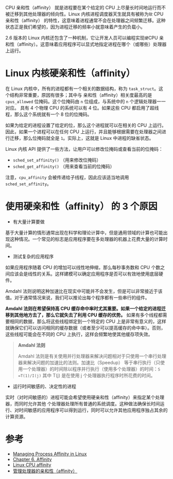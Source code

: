 CPU 亲和性（affinity） 就是进程要在某个给定的 CPU 上尽量长时间地运行而不被迁移到其他处理器的倾向性。Linux 内核进程调度器天生就具有被称为`软` CPU 亲和性（affinity） 的特性，这意味着进程通常不会在处理器之间频繁迁移。这种状态正是我们希望的，因为进程迁移的频率小就意味着产生的负载小。

2.6 版本的 Linux 内核还包含了一种机制，它让开发人员可以编程实现`硬`CPU 亲和性（affinity）。这意味着应用程序可以显式地指定进程在哪个（或哪些）处理器上运行。

# Linux 内核硬亲和性（affinity）

在 Linux 内核中，所有的进程都有一个相关的数据结构，称为 `task_struct`。这个结构非常重要，原因有很多；其中与 亲和性（affinity）相关度最高的是 `cpus_allowed` 位掩码。这个位掩码由 `n` 位组成，与系统中的 `n` 个逻辑处理器一一对应。 具有 4 个物理 CPU 的系统可以有 4 位。如果这些 CPU 都启用了超线程，那么这个系统就有一个 8 位的位掩码。

如果为给定的进程设置了给定的位，那么这个进程就可以在相关的 CPU 上运行。因此，如果一个进程可以在任何 CPU 上运行，并且能够根据需要在处理器之间进行迁移，那么位掩码就全是 `1`。实际上，这就是 Linux 中进程的缺省状态。

Linux 内核 API 提供了一些方法，让用户可以修改位掩码或查看当前的位掩码：

* `sched_set_affinity()` （用来修改位掩码）
* `sched_get_affinity()` （用来查看当前的位掩码）

注意，`cpu_affinity` 会被传递给子线程，因此应该适当地调用 `sched_set_affinity`。

# 使用硬亲和性（affinity） 的 3 个原因

* 有大量计算要做

基于大量计算的情形通常出现在科学和理论计算中，但是通用领域的计算也可能出现这种情况。一个常见的标志是应用程序要在多处理器的机器上花费大量的计算时间。

* 测试复杂的应用程序

如果应用程序随着 CPU 的增加可以线性地伸缩，那么每秒事务数和 CPU 个数之间应该会是线性的关系。这样建模可以确定应用程序是否可以有效地使用底层硬件。

Amdahl 法则说明这种加速比在现实中可能并不会发生，但是可以非常接近于该值。对于通常情况来说，我们可以推论出每个程序都有一些串行的组件。

**Amdahl 法则在希望保持高 CPU 缓存命中率时尤其重要。如果一个给定的进程迁移到其他地方去了，那么它就失去了利用 CPU 缓存的优势。** 如果有多个线程都需要相同的数据，那么将这些线程绑定到一个特定的 CPU 上是非常有意义的，这样就确保它们可以访问相同的缓存数据（或者至少可以提高缓存的命中率）。否则，这些线程可能会在不同的 CPU 上执行，这样会频繁地使其他缓存项失效。

> **Amdahl 法则**
>
> Amdahl 法则是有关使用并行处理器来解决问题相对于只使用一个串行处理器来解决问题的加速比的法则。加速比（Speedup） 等于串行执行（只使用一个处理器）的时间除以程序并行执行（使用多个处理器）的时间：`S =T(1)/I(j)` 其中 T(j) 是在使用 j 个处理器执行程序时所花费的时间。

* 运行时间敏感的、决定性的进程

实时（对时间敏感的）进程可能会希望使用硬亲和性（affinity）来指定某个处理器，而同时允许其他 个处理器处理所有普通的系统调度。这种做法确保长时间运行、对时间敏感的应用程序可以得到运行，同时可以允许其他应用程序独占其余的计算资源。

# 参考

* [Managing Process Affinity in Linux](http://www.glennklockwood.com/hpc-howtos/process-affinity.html)
* [Chapter 6. Affinity](https://access.redhat.com/documentation/en-US/Red_Hat_Enterprise_MRG/1.3/html/Realtime_Reference_Guide/chap-Realtime_Reference_Guide-Affinity.html)
* [Linux CPU affinity](http://blog.csdn.net/yfkiss/article/details/7464968)
* [管理处理器的亲和性（affinity）](http://www.ibm.com/developerworks/cn/linux/l-affinity.html)
